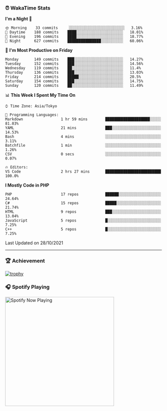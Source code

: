 ### ⏰ WakaTime Stats


<!--START_SECTION:waka-->
**I'm a Night 🦉** 

```text
🌞 Morning    33 commits     ░░░░░░░░░░░░░░░░░░░░░░░░░   3.16% 
🌆 Daytime    188 commits    ████░░░░░░░░░░░░░░░░░░░░░   18.01% 
🌃 Evening    196 commits    ████░░░░░░░░░░░░░░░░░░░░░   18.77% 
🌙 Night      627 commits    ███████████████░░░░░░░░░░   60.06%

```
📅 **I'm Most Productive on Friday** 

```text
Monday       149 commits    ███░░░░░░░░░░░░░░░░░░░░░░   14.27% 
Tuesday      152 commits    ███░░░░░░░░░░░░░░░░░░░░░░   14.56% 
Wednesday    119 commits    ██░░░░░░░░░░░░░░░░░░░░░░░   11.4% 
Thursday     136 commits    ███░░░░░░░░░░░░░░░░░░░░░░   13.03% 
Friday       214 commits    █████░░░░░░░░░░░░░░░░░░░░   20.5% 
Saturday     154 commits    ███░░░░░░░░░░░░░░░░░░░░░░   14.75% 
Sunday       120 commits    ██░░░░░░░░░░░░░░░░░░░░░░░   11.49%

```


📊 **This Week I Spent My Time On** 

```text
⌚︎ Time Zone: Asia/Tokyo

💬 Programming Languages: 
Markdown                 1 hr 59 mins        ████████████████████░░░░░   81.03% 
YAML                     21 mins             ███░░░░░░░░░░░░░░░░░░░░░░   14.53% 
Bash                     4 mins              ░░░░░░░░░░░░░░░░░░░░░░░░░   3.11% 
Batchfile                1 min               ░░░░░░░░░░░░░░░░░░░░░░░░░   1.26% 
CSV                      0 secs              ░░░░░░░░░░░░░░░░░░░░░░░░░   0.07%

🔥 Editors: 
VS Code                  2 hrs 27 mins       █████████████████████████   100.0%

```

**I Mostly Code in PHP** 

```text
PHP                      17 repos            ██████░░░░░░░░░░░░░░░░░░░   24.64% 
C#                       15 repos            █████░░░░░░░░░░░░░░░░░░░░   21.74% 
HTML                     9 repos             ███░░░░░░░░░░░░░░░░░░░░░░   13.04% 
JavaScript               5 repos             █░░░░░░░░░░░░░░░░░░░░░░░░   7.25% 
C++                      5 repos             █░░░░░░░░░░░░░░░░░░░░░░░░   7.25%

```



 Last Updated on 28/10/2021
<!--END_SECTION:waka-->

---

### 🏆 Achievement

[![trophy](https://github-profile-trophy.vercel.app/?username=Slime-hatena&theme=flat&no-bg=true&no-frame=true&column=8)](https://github.com/ryo-ma/github-profile-trophy)

### 🎧 Spotify Playing

[<img src="https://spotify-now-playing-slime-hatena.vercel.app/api/spotify-playing" alt="Spotify Now Playing" width="350" />](https://open.spotify.com/user/slime_hatena)

<!--
**Slime-hatena/Slime-hatena** is a ✨ _special_ ✨ repository because its `README.md` (this file) appears on your GitHub profile.

Here are some ideas to get you started:

- 🔭 I’m currently working on ...
- 🌱 I’m currently learning ...
- 👯 I’m looking to collaborate on ...
- 🤔 I’m looking for help with ...
- 💬 Ask me about ...
- 📫 How to reach me: ...
- 😄 Pronouns: ...
- ⚡ Fun fact: ...
-->
